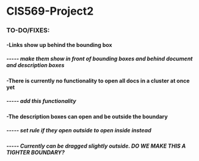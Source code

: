 # CIS569-Project2
### TO-DO/FIXES:
#### -Links show up behind the bounding box
##### ----- make them show in front of bounding boxes and behind document and description boxes
#### -There is currently no functionality to open all docs in a cluster at once yet 
##### ----- add this functionality
#### -The description boxes can open and be outside the boundary 
##### ----- set rule if they open outside to open inside instead
##### ----- Currently can be dragged slightly outside. DO WE MAKE THIS A TIGHTER BOUNDARY?

